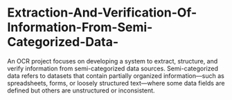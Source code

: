 # Extraction-And-Verification-Of-Information-From-Semi-Categorized-Data-
An OCR project focuses on developing a system to extract, structure, and verify information from semi-categorized data sources. Semi-categorized data refers to datasets that contain partially organized information—such as spreadsheets, forms, or loosely structured text—where some data fields are defined but others are unstructured or inconsistent.
